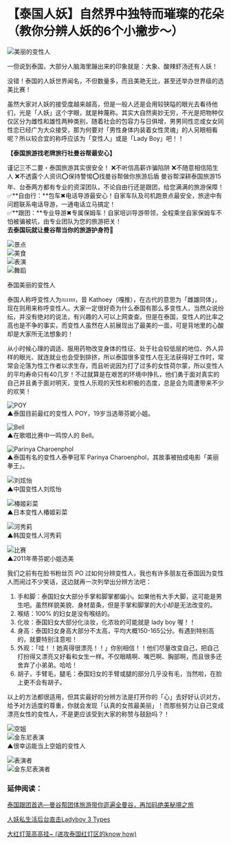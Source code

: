 # 【泰国人妖】自然界中独特而璀璨的花朵（教你分辨人妖的6个小撇步～）

![美丽的变性人](https://bkk.com.tw/wp-content/uploads/pixnet/1a65e1af47b241964dd67938a8a53cf5.jpg)

一但说到泰国，大部分人脑海里蹦出来的印象就是：大象、酸辣虾汤还有人妖！

没错！泰国的人妖世界闻名，不但数量多，而且美艳无比，甚至还举办世界级的选美比赛！

虽然大家对人妖的接受度越来越高，但是一般人还是会用较狭隘的眼光去看待他们，光是「人妖」这个字眼，就是种蔑称。其实大自然奥妙无穷，不光是把物种仅仅区分为雌性和雄性两种类别，随着社会的包容力与日俱增，男男同性恋或女女同性恋已经广为大众接受，那为何要对「男性身体内装着女性灵魂」的人另眼相看呢？所以较合宜的称呼应该为「变性人」或是「Lady Boy」吧！！

**【泰国旅游找老牌旅行社曼谷帮最安心】**

谨记三不二要・泰国旅游其实很安全！ ❌不听信高薪诈骗陷阱 ❌不随意相信陌生人 ❌不透露个人资讯⭕保持警惕⭕找曼谷帮做你旅游后盾 ​ 曼谷帮深耕泰国旅游15年、台泰两方都有专业的资深团队，不论自由行还是跟团，给您满满的旅游保障！  
✅**自由行：**包车✖电话导游最安心！自家车队及司机跑景点最安全，旅途中有问题联系电话导游，一通电话立马搞定！  
✅**跟团：**专业导游✖专属保姆车！自家培训导游带领，全程乘坐自家保姆车不怕被骗被坑，由专业团队为您的旅游把关！  
**去泰国玩就让曼谷帮当你的旅游护身符👮** 

![景点](https://bkk.com.tw/wp-content/uploads/pixnet/924314428ff514e243aeeea58e4c1f2e.jpg)  
![美食](https://bkk.com.tw/wp-content/uploads/pixnet/43cc02a14056ba92cc5d57e7015c92cb.jpg)  
![表演](https://bkk.com.tw/wp-content/uploads/pixnet/ea6582216cfd148f0e4270181300531e.jpg)  
![舞蹈](https://bkk.com.tw/wp-content/uploads/pixnet/afaf877427e65c09de2d77506015691b.jpg)

泰国美丽的变性人

泰国人称呼变性人为กะเทย，音 Kathoey（嘎推），在古代的意思为「雌雄同体」，现在则用来称呼变性人。大家一定很好奇为什么泰国有那么多变性人，当然众说纷纭，并没有绝对的说法，有兴趣的人可以上网查查。但是在泰国，变性人的比率之高也是不争的事实，而变性人虽然在人前展现出了最美的一面，可是背地里的心酸却是大家所无法想象的！

从小时候心理的调适、服用药物改变身体的性征、处于社会较低层的地位、外人异样的眼光、就连就业也会受到排挤，所以泰国很多变性人在无法获得好工作时，常常会沦落为性工作者以求生存，而且听说因为打了过多的女性荷尔蒙，所以变性人的平均寿命只有40几岁！不过就算是在艰苦的环境中挣扎，他们勇于面对真实的自己并且勇于面对明天，变性人乐观的天性和积极的态度，总是会为周遭带来不少的欢笑！

![POY](https://bkk.com.tw/wp-content/uploads/pixnet/8bd437260bbe244d69855231e6658d52.jpg)  
▲泰国目前最红的变性人 POY，19岁当选蒂芬妮小姐。

![Bell](https://bkk.com.tw/wp-content/uploads/pixnet/f079e540ac70336ad0cc7154ce36e641.jpg)  
▲在歌唱比赛中一鸣惊人的 Bell。

![Parinya Charoenphol](https://bkk.com.tw/wp-content/uploads/pixnet/6a425fb7e089d3964bc8bb03689ed67c.jpg)  
▲泰国有名的变性人泰拳冠军 Parinya Charoenphol，其故事被拍成电影「美丽拳王」。

![刘炫怡](https://bkk.com.tw/wp-content/uploads/pixnet/572779a4ca4f747c296dba1b2f9c893e.jpg)  
▲中国变性人刘炫怡

![椿姬彩菜](https://bkk.com.tw/wp-content/uploads/pixnet/1a8b4c6bb9984947fcc715ab4a89b5f5.jpg)  
▲日本变性人椿姬彩菜

![河秀莉](https://bkk.com.tw/wp-content/uploads/pixnet/edec17e019ac4a8c8860abccccce62c4.jpg)  
▲韩国变性人河秀莉

![比赛](https://bkk.com.tw/wp-content/uploads/pixnet/9cdd59abdeec6d63e03da9191252bd8e.jpg)  
▲2011年蒂芬妮小姐选美

我们之前有在脸书粉丝页 PO 过如何分辨变性人，我也有许多朋友在泰国因为变性人而闹过不少笑话，这边就再一次列举出分辨方法吧：

1. 手和脚：泰国妇女大部分手掌和脚掌都偏小。如果他有大手大脚，这可能是男生吧。虽然样貌美貌、身材苗条，但是手掌和脚掌的大小却是无法改变的。
2. 喉结：100% 的妇女是没有喉结的。
3. 化妆：泰国妇女大部分化淡妆，化浓妆的可能就是 lady boy 喔！！
4. 身高：泰国妇女身高大部分不太高，平均大概150-165公分。有遇到特别高的，就要特别注意啦！
5. 外观：「哇！！她真得很漂亮！！」你别相信！！他们尽量改变自己，把自己打扮得又漂亮又好看和女生一样。不仅眼睛啊、嘴巴啊、胸部啊，而且很多还舍弃了小弟弟。哈哈！
6. 胡子，手臂毛，腿毛：泰国妇女的手臂或腿的部分几乎没有毛，当然啦，在脸上更不会有胡子。

以上的方法都很适用，但其实最好的分辨方法是打开你的「心」去好好认识对方，给予对方适度的尊重，你就会发现「认真的女孩最美丽」！而那些努力让自己变成漂亮女性的变性人，不是更应该受到大家的称赞与鼓励吗？！

![空姐](https://bkk.com.tw/wp-content/uploads/pixnet/3cb3fcd90159eb9c416b437b2da7f810.jpg)  
![金东尼表演](https://bkk.com.tw/wp-content/uploads/pixnet/f793f15d4134456d5bb0f0c61d48d2af.jpg)  
▲很幸运能当上空姐的变性人

![表演者](https://bkk.com.tw/wp-content/uploads/pixnet/113aed87ad9fc1fa6c53a799b5b965e4.jpg)  
![金东尼表演者](https://bkk.com.tw/wp-content/uploads/pixnet/9dfc4d70af514322fd6c4122414129b5.jpg)

### 延伸阅读：

[泰国跟团首选—曼谷帮团体旅游带你逛遍全曼谷，再加码绝美秘境之旅](https://bkk.com.tw/2019-12-06-959/)

[人妖私生活后台直击Ladyboy 3 Types](https://bkk.com.tw/2016-03-15-404/)

[大红灯笼高高挂~ (进攻泰国红灯区的know how)](https://bkk.com.tw/2012-12-04-185/)